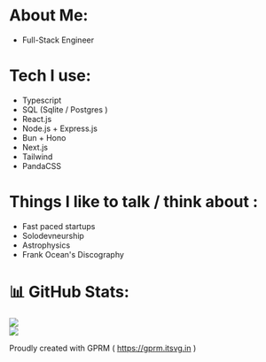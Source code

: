 # About Me:
- Full-Stack Engineer 

# Tech I use: 
- Typescript
- SQL (Sqlite / Postgres )
- React.js
- Node.js + Express.js
- Bun + Hono
- Next.js
- Tailwind
- PandaCSS

# Things I like to talk / think about : 
- Fast paced startups
- Solodevneurship
- Astrophysics
- Frank Ocean's Discography

# 📊 GitHub Stats:
![](https://github-readme-stats.vercel.app/api?username=iyifr&theme=dracula&hide_border=true&include_all_commits=false&count_private=false)<br/>
![](https://github-readme-streak-stats.herokuapp.com/?user=iyifr&theme=dracula&hide_border=true)<br/>

Proudly created with GPRM ( https://gprm.itsvg.in )
